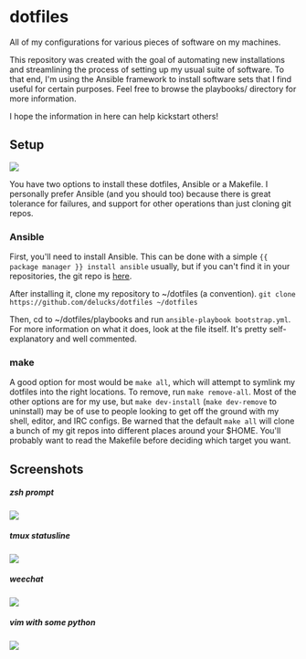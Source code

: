 dotfiles
========

All of my configurations for various pieces of software on my machines.

This repository was created with the goal of automating new installations
and streamlining the process of setting up my usual suite of software.
To that end, I'm using the Ansible framework to install software sets that I find
useful for certain purposes. Feel free to browse the playbooks/ directory for more
information.

I hope the information in here can help kickstart others!

Setup
-----

![](http://i.imgur.com/e4AFBMI.gif)

You have two options to install these dotfiles, Ansible or a Makefile. I personally prefer
Ansible (and you should too) because there is great tolerance for failures, and support
for other operations than just cloning git repos.

### Ansible

First, you'll need to install Ansible. This can be done with a simple `{{ package manager }} install
ansible` usually, but if you can't find it in your repositories, the git repo is [here](https://github.com/ansible/ansible/). 

After installing it, clone my repository to ~/dotfiles (a convention).
`git clone https://github.com/delucks/dotfiles ~/dotfiles`

Then, cd to ~/dotfiles/playbooks and run `ansible-playbook bootstrap.yml`. For more
information on what it does, look at the file itself. It's pretty self-explanatory and well commented.

### make

A good option for most would be `make all`, which will attempt to symlink my dotfiles into the right locations.
To remove, run `make remove-all`. Most of the other options are for my use, but `make dev-install` (`make dev-remove` to uninstall)
may be of use to people looking to get off the ground with my shell, editor, and IRC configs.
Be warned that the default `make all` will clone a bunch of my git repos into different places around your $HOME. You'll probably want to read the Makefile before deciding which target you want.

Screenshots
-----------

##### zsh prompt

![](http://cluster.lug.udel.edu/~jluck/zsh.png)

##### tmux statusline

![](http://cluster.lug.udel.edu/~jluck/tmux.png)

##### weechat

![](http://cluster.lug.udel.edu/~jluck/weechat.png)

##### vim with some python

![](http://cluster.lug.udel.edu/~jluck/vim.png)
